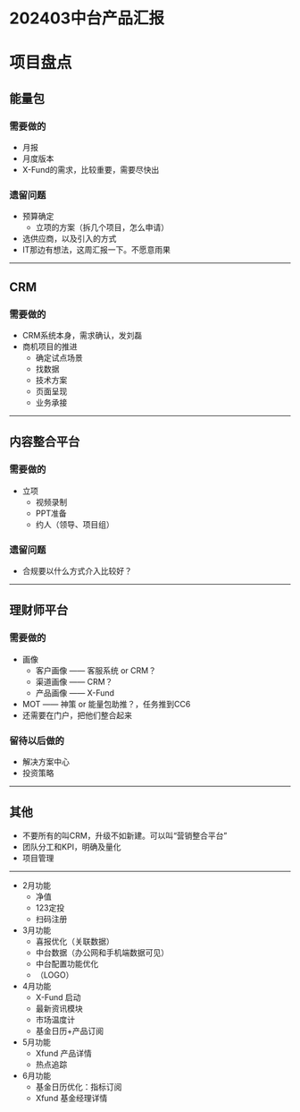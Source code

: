 
# 202403中台产品汇报


# 项目盘点
## 能量包
### 需要做的
* 月报
* 月度版本
* X-Fund的需求，比较重要，需要尽快出
### 遗留问题
* 预算确定
  * 立项的方案（拆几个项目，怎么申请）
* 选供应商，以及引入的方式
* IT那边有想法，这周汇报一下。不愿意雨果

---
## CRM
### 需要做的
* CRM系统本身，需求确认，发刘磊
* 商机项目的推进
  * 确定试点场景
  * 找数据
  * 技术方案
  * 页面呈现
  * 业务承接

---
## 内容整合平台
### 需要做的
* 立项
  * 视频录制
  * PPT准备
  * 约人（领导、项目组）
### 遗留问题
* 合规要以什么方式介入比较好？


---
## 理财师平台
### 需要做的
* 画像
  * 客户画像 —— 客服系统 or CRM？
  * 渠道画像 —— CRM？
  * 产品画像 —— X-Fund
* MOT —— 神策 or 能量包助推？，任务推到CC6
* 还需要在门户，把他们整合起来
### 留待以后做的
* 解决方案中心
* 投资策略

---
## 其他
* 不要所有的叫CRM，升级不如新建。可以叫“营销整合平台”
* 团队分工和KPI，明确及量化
* 项目管理

---

* 2月功能
  * 净值
  * 123定投
  * 扫码注册  
* 3月功能
  * 喜报优化（关联数据）
  * 中台数据（办公网和手机端数据可见）
  * 中台配置功能优化
  * （LOGO）
* 4月功能
  * X-Fund 启动
  * 最新资讯模块
  * 市场温度计
  * 基金日历+产品订阅 
* 5月功能
  * Xfund 产品详情
  * 热点追踪 
* 6月功能
  * 基金日历优化：指标订阅
  * Xfund 基金经理详情

